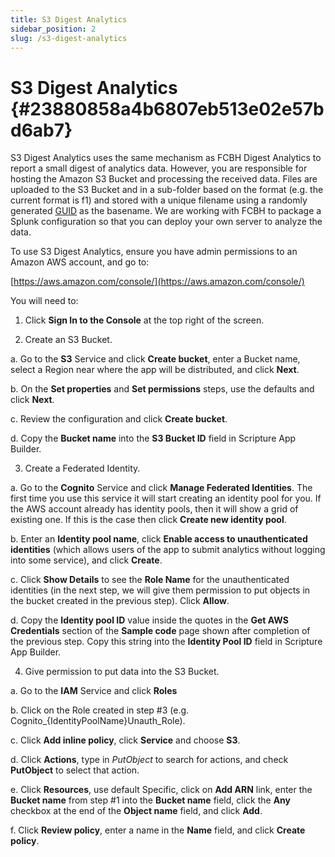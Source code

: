 ```yaml
---
title: S3 Digest Analytics
sidebar_position: 2
slug: /s3-digest-analytics
---
```




# S3 Digest Analytics {#23880858a4b6807eb513e02e57bd6ab7}


S3 Digest Analytics uses the same mechanism as FCBH Digest Analytics to report a small digest of analytics data. However, you are responsible for hosting the Amazon S3 Bucket and processing the received data. Files are uploaded to the S3 Bucket and in a sub-folder based on the format (e.g. the current format is f1) and stored with a unique filename using a randomly generated [GUID](https://en.wikipedia.org/wiki/Universally_unique_identifier) as the basename. We are working with FCBH to package a Splunk configuration so that you can deploy your own server to analyze the data.


To use S3 Digest Analytics, ensure you have admin permissions to an Amazon AWS account, and go to:


[https://aws.amazon.com/console/](https://aws.amazon.com/console/)


You will need to:


1. Click **Sign In to the Console** at the top right of the screen.


2. Create an S3 Bucket.


a. Go to the **S3** Service and click **Create bucket**, enter a Bucket name, select a Region near where the app will be distributed, and click **Next**.


b. On the **Set properties** and **Set permissions** steps, use the defaults and click **Next**.


c. Review the configuration and click **Create bucket**.


d. Copy the **Bucket name** into the **S3 Bucket ID** field in Scripture App Builder.


3. Create a Federated Identity.


a. Go to the **Cognito** Service and click **Manage Federated Identities**. The first time you use this service it will start creating an identity pool for you. If the AWS account already has identity pools, then it will show a grid of existing one. If this is the case then click **Create new identity pool**.


b. Enter an **Identity pool name**, click **Enable access to unauthenticated identities** (which allows users of the app to submit analytics without logging into some service), and click **Create**.


c. Click **Show Details** to see the **Role Name** for the unauthenticated identities (in the next step, we will give them permission to put objects in the bucket created in the previous step). Click **Allow**.


d. Copy the **Identity pool ID** value inside the quotes in the **Get AWS Credentials** section of the **Sample code** page shown after completion of the previous step. Copy this string into the **Identity Pool ID** field in Scripture App Builder.


4. Give permission to put data into the S3 Bucket.


a. Go to the **IAM** Service and click **Roles**


b. Click on the Role created in step #3 (e.g. Cognito_{IdentityPoolName}Unauth_Role).


c. Click **Add inline policy**, click **Service** and choose **S3**.


d. Click **Actions**, type in _PutObject_ to search for actions, and check **PutObject** to select that action.


e. Click **Resources**, use default Specific, click on **Add ARN** link, enter the **Bucket name** from step #1 into the **Bucket name** field, click the **Any** checkbox at the end of the **Object name** field, and click **Add**.


f. Click **Review policy**, enter a name in the **Name** field, and click **Create policy**.

